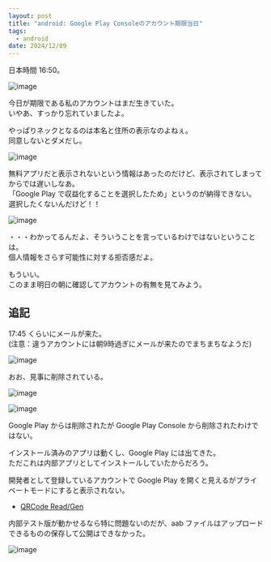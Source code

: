 ```yaml
---
layout: post
title: "android: Google Play Consoleのアカウント期限当日"
tags:
  - android
date: 2024/12/09
---
```


日本時間 16:50。

![image](images/20241209a-1.png)

今日が期限である私のアカウントはまだ生きていた。  
いやあ、すっかり忘れていましたよ。

やっぱりネックとなるのは本名と住所の表示なのよねぇ。  
同意しないとダメだし。

![image](images/20241209a-2.png)

無料アプリだと表示されないという情報はあったのだけど、表示されてしまってからでは遅いしなあ。  
「Google Play で収益化することを選択したため」というのが納得できない。  
選択したくないんだけど！！

![image](images/20241209a-2.png)

・・・わかってるんだよ、そういうことを言っているわけではないということは。  
個人情報をさらす可能性に対する拒否感だよ。

もういい。  
このまま明日の朝に確認してアカウントの有無を見てみよう。

## 追記

17:45 くらいにメールが来た。  
(注意：違うアカウントには朝9時過ぎにメールが来たのでまちまちなようだ)

![image](images/20241209a-4.png)

おお、見事に削除されている。

![image](images/20241209a-5.png)

![image](images/20241209a-6.png)

Google Play からは削除されたが Google Play Console から削除されたわけではない。

インストール済みのアプリは動くし、Google Play には出てきた。  
ただこれは内部アプリとしてインストールしていたからだろう。

開発者として登録しているアカウントで Google Play を開くと見えるがプライベートモードにすると表示されない。

* [QRCode Read/Gen](https://play.google.com/store/apps/details?id=com.hiro99ma.qrgenread)

内部テスト版が動かせるなら特に問題ないのだが、aab ファイルはアップロードできるものの保存して公開はできなかった。

![image](images/20241209a-7.png)
